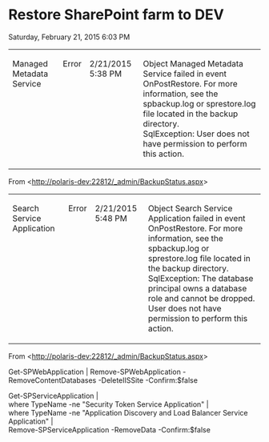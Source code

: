 ﻿# Restore SharePoint farm to DEV

Saturday, February 21, 2015
6:03 PM

<table>
<tr>
<td valign='top'>
<p>Managed Metadata Service</p>
</td>
<td valign='top'>
<p>Error</p>
</td>
<td valign='top'>
<p>2/21/2015 5:38 PM</p>
</td>
<td valign='top'>
<p>Object Managed Metadata Service failed in event OnPostRestore. For more information, see the spbackup.log or sprestore.log file located in the backup directory.<br />
SqlException: User does not have permission to perform this action.</p>
</td>
</tr>
</table>

From <[http://polaris-dev:22812/_admin/BackupStatus.aspx](http://polaris-dev:22812/_admin/BackupStatus.aspx)>

<table>
<tr>
<td valign='top'>
<p>Search Service Application</p>
</td>
<td valign='top'>
<p>Error</p>
</td>
<td valign='top'>
<p>2/21/2015 5:48 PM</p>
</td>
<td valign='top'>
<p>Object Search Service Application failed in event OnPostRestore. For more information, see the spbackup.log or sprestore.log file located in the backup directory.<br />
SqlException: The database principal owns a database role and cannot be dropped.<br />
User does not have permission to perform this action.</p>
</td>
</tr>
</table>

From <[http://polaris-dev:22812/_admin/BackupStatus.aspx](http://polaris-dev:22812/_admin/BackupStatus.aspx)>

Get-SPWebApplication | Remove-SPWebApplication -RemoveContentDatabases -DeleteIISSite -Confirm:\$false

Get-SPServiceApplication |\
where TypeName -ne "Security Token Service Application" |\
where TypeName -ne "Application Discovery and Load Balancer Service Application" |\
Remove-SPServiceApplication -RemoveData -Confirm:\$false


